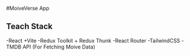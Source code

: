 ###

#MoiveVerse App


## Teach Stack


-React +Vite
-Redux Toolkit + Redux Thunk
-React Router
-TailwindCSS
-TMDB API (For Fetching Moive Data)